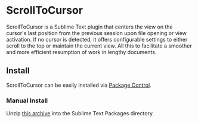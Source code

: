 # ScrollToCursor

ScrollToCursor is a Sublime Text plugin that centers the view on the cursor's last position from the previous session upon file opening or view activation. If no cursor is detected, it offers configurable settings to either scroll to the top or maintain the current view. All this to facilitate a smoother and more efficient resumption of work in lengthy documents.

## Install

ScrollToCursor can be easily installed via [Package Control](http://wbond.net/sublime_packages/package_control).

### Manual Install

Unzip [this archive](https://github.com/SelimJB/ScrollToCursor/archive/1.1.1.zip) into the Sublime Text Packages directory.